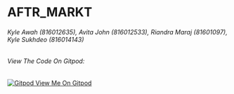 # AFTR_MARKT
###### Kyle Awah (816012635),  Avita John (816012533), Riandra Maraj (81601097), Kyle Sukhdeo (816014143)
###### View The Code On Gitpod:
[![Gitpod View Me On Gitpod](https://img.shields.io/badge/Gitpod-Ready--to--Code-blue?logo=gitpod)](https://gitpod.io/#https://github.com/kylehalo/aftrmarkt.git) 
